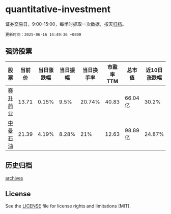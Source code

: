 # quantitative-investment

证券交易日，9:00-15:00，每半时抓取一次数据，按天[归档](archives)。

`更新时间：2025-06-16 14:49:36 +0800`

## 强势股票

|股票|当前价|当日涨跌幅|当日振幅|当日换手率|市盈率TTM|总市值|近10日涨跌幅|
|----|----|----|----|----|----|----|----|
|[赛升药业](https://xueqiu.com/S/SZ300485)|13.71|0.15%|9.5%|20.74%|40.83|66.04亿|30.2%|
|[中曼石油](https://xueqiu.com/S/SH603619)|21.39|4.19%|8.28%|21%|12.63|98.89亿|24.87%|

## 历史归档

[archives](archives)

## License

See the [LICENSE](LICENSE) file for license rights and limitations (MIT).